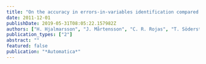 ```yaml
---
title: "On the accuracy in errors-in-variables identification compared to prediction-error identification"
date: 2011-12-01
publishDate: 2019-05-31T08:05:22.157982Z
authors: ["H. Hjalmarsson", "J. Mårtensson", "C. R. Rojas", "T. Söderström"]
publication_types: ["2"]
abstract: ""
featured: false
publication: "*Automatica*"
---
```


